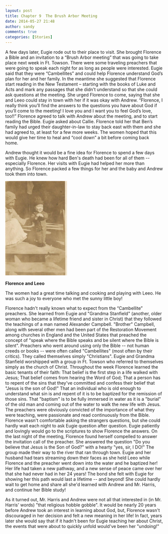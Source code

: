 ```yaml
---
layout: post
title: Chapter 9  The Brush Arbor Meeting
date: 2014-05-27 21:48
author: sandy
comments: true
categories: [Stories]
---
```

A few days later, Eugie rode out to their place to visit. She brought Florence a Bible and an invitation to a “Brush Arbor meeting” that was going to take place next week in Ft. Towson. There were some traveling preachers that were going to speak each night for as long as people were interested. Eugie said that they were “Cambellites” and could help Florence understand God’s plan for her and her family. In the meantime she suggested that Florence start reading in the New Testament – starting with the books of Luke and Acts and mark any passages that she didn’t understand so that she could ask questions at the meeting. She urged Florence to come, saying that she and Leeo could stay in town with her if it was okay with Andrew. “Florence, I really think you’ll find the answers to the questions you have about God if you’ll come to the meeting! I love you and I want you to feel God’s love, too!!” Florence agreed to talk with Andrew about the meeting, and to start reading the Bible. Eugie asked about Callie. Florence told her that Ben’s family had urged their daughter-in-law to stay back east with them and she had agreed to, at least for a few more weeks. The women hoped that this would give her time to heal and “cool down” a bit before coming back home.

Andrew thought it would be a fine idea for Florence to spend a few days with Eugie. He knew how hard Ben's death had been for all of them -- especially Florence. Her visits with Eugie had helped her more than anything. So Florence packed a few things for her and the baby and Andrew took them into town.

<img  src="../images/grandma-harris-and-leeo-001.jpg" alt="grandma harris and leeo 001" width="197" height="300" /> 


<strong>Florence and Leeo</strong>

The women had a great time talking and cooking and playing with Leeo. He was such a joy to everyone who met the sunny little boy!

Florence hadn't really known what to expect from the “Cambellite” preachers. She learned from Eugie and "Grandma Stanfield" (another, older woman who became a lifetime friend and sister in Christ) that they followed the teachings of a man named Alexander Campbell. "Brother" Campbell, along with several other men had been part of the Restoration Movement among churches in England and the United States that preached the concept of "speak where the Bible speaks and be silent where the Bible is silent". Preachers who went around using only the Bible -- not human creeds or books -- were often called "Cambellites" (most often by their critics). They called themselves simply "Christians". Eugie and Grandma Stanfield worshipped with a group in Ft. Towson who referred to themselves simply as the church of Christ. Throughout the week Florence learned the basic tenants of their faith: That belief is the first step in a life walked with Jesus; That belief comes from hearing the Word of God; That a person has to repent of the sins that they've committed and confess their belief that "Jesus is the son of God!" That an individual who is old enough to understand what sin is and repent of it is to be baptized for the remission of those sins. That "baptism" is to be fully immersed in water as it is a "burial" of the old man and coming out of the water to walk the new life with Jesus. The preachers were obviously convicted of the importance of what they were teaching, were passionate and read continuously from the Bible. Florence wasn't comfortable asking the strangers questions, but she could hardly wait each night to ask Eugie question after question. Eugie patiently and lovingly would go to the scriptures to show Florence the answers. On the last night of the meeting, Florence found herself compelled to answer the invitation call of the preacher. She answered the question "Do you believe that Jesus is the Son of God?" with a hearty "yes, sir, I DO!" The group made their way to the river that ran through town. Eugie and her husband had tears streaming down their faces as she held Leeo while Florence and the preacher went down into the water and he baptized her! Her life had taken a new pathway, and a new sense of peace came over her that she had never had in her 24 years! The bond she felt with Eugie for showing her this path would last a lifetime -- and beyond! She could hardly wait to get home and share all she'd learned with Andrew and Mr. Harris, and continue her Bible study!

As it turned out, Mr. Harris and Andrew were not all that interested in (in Mr. Harris' words) "that religious hobble gobble". It would be nearly 20 years before Andrew took an interest in learning about God, but, Florence wasn't discouraged in her decision and felt a new meaning in her life! In fact, years later she would say that if it hadn't been for Eugie teaching her about Christ, the events that were about to quickly unfold would've been her "undoing!"
